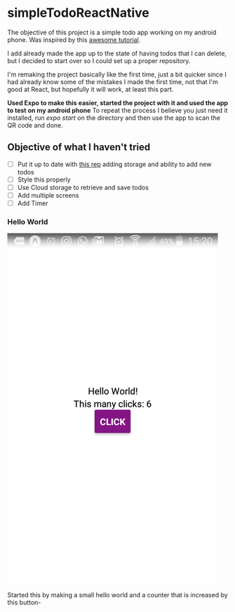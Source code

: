 # simpleTodoReactNative


The objective of this project is a simple todo app working on my android phone.
Was inspired by this [awesome tutorial](https://www.youtube.com/watch?v=DLX62G4lc44&list=WL&index=4&t=0s).

I add already made the app up to the state of having todos that I can delete, but I decided to start over so I could set up a proper repository.

I'm remaking the project basically like the first time, just a bit quicker since I had already know some of the mistakes I made the first time, not that I'm good at React, but hopefully it will work, at least this part.

**Used Expo to make this easier, started the project with it and used the app to test on my android phone** To repeat the process I believe you just need it installed, run *expo start* on the directory and then use the app to scan the QR code and done.

## Objective of what I haven't tried
* [ ] Put it up to date with [this rep](https://github.com/ISTeo/simpleTodo) adding storage and ability to add new todos
* [ ] Style this properly
* [ ] Use Cloud storage to retrieve and save todos
* [ ] Add multiple screens
* [ ] Add Timer

### Hello World

![Screenshot](HelloWorldScreen.png)

Started this by making a small hello world and a counter that is increased by this button-
